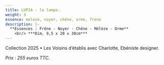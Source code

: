 ```yaml
---
title: LUPIA - la lampe.
weight: 3
essence: meleze, noyer, chêne, orme, frene
description: |-
  **Essences : Frêne - Noyer - Chêne - Mélèze - Orme**
    <br/> ***Dim. 9,5 x 20 x 30cm***
---
```


Collection 2025 • Les Voisins d’établis avec Charlotte, Ebéniste designer.

*Prix : 255 euros TTC.*


